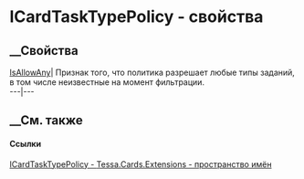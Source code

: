 # ICardTaskTypePolicy - свойства
##  __Свойства
[IsAllowAny](P_Tessa_Cards_Extensions_ICardTaskTypePolicy_IsAllowAny.htm)|
Признак того, что политика разрешает любые типы заданий, в том числе
неизвестные на момент фильтрации.  
---|---  
##  __См. также
#### Ссылки
[ICardTaskTypePolicy - ](T_Tessa_Cards_Extensions_ICardTaskTypePolicy.htm)
[Tessa.Cards.Extensions - пространство имён](N_Tessa_Cards_Extensions.htm)

